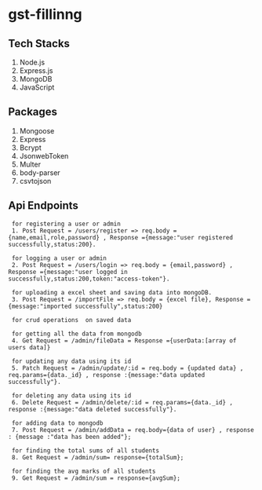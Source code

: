 # gst-fillinng

## Tech Stacks 
  1. Node.js
  2. Express.js
  3. MongoDB
  4. JavaScript
  
## Packages
  1. Mongoose
  2. Express
  3. Bcrypt
  4. JsonwebToken
  5. Multer
  6. body-parser
  7. csvtojson

## Api Endpoints

     for registering a user or admin
     1. Post Request = /users/register => req.body = {name,email,role,password} , Response ={message:"user registered successfully,status:200}.
     
     for logging a user or admin
     2. Post Request = /users/login => req.body = {email,password} , Response ={message:"user logged in successfully,status:200,token:"access-token"}.
     
     for uploading a excel sheet and saving data into mongoDB.
     3. Post Request = /importFile => req.body = {excel file}, Response = {message:"imported successfully",status:200}
     
     for crud operations  on saved data
     
     for getting all the data from mongodb
     4. Get Request = /admin/fileData = Response ={userData:[array of users data]}
     
     for updating any data using its id
     5. Patch Request = /admin/update/:id = req.body = {updated data} , req.params={data._id} , response :{message:"data updated successfully"}.
     
     for deleting any data using its id
     6. Delete Request = /admin/delete/:id = req.params={data._id} , response :{message:"data deleted successfully"}.
     
     for adding data to mongodb
     7. Post Request = /admin/addData = req.body={data of user} , response : {message :"data has been added"};
     
     for finding the total sums of all students 
     8. Get Request = /admin/sum= response={totalSum};
     
     for finding the avg marks of all students 
     9. Get Request = /admin/sum = response={avgSum};
     
     
